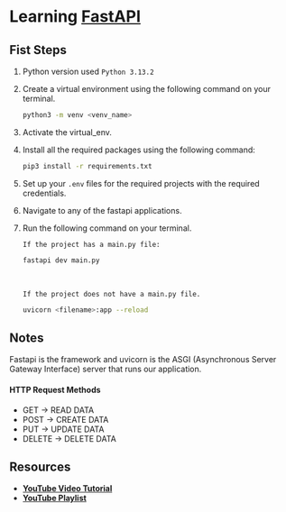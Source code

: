 # Learning [FastAPI](https://fastapi.tiangolo.com/tutorial/#run-the-code)

## Fist Steps
1. Python version used `Python 3.13.2`
2. Create a virtual environment using the following command on your terminal.
    ```bash
    python3 -m venv <venv_name>
    ```
3. Activate the virtual_env.
4. Install all the required packages using the following command:
    ``` bash
    pip3 install -r requirements.txt
    ```
5. Set up your `.env` files for the required projects with the required credentials.
6. Navigate to any of the fastapi applications.
7. Run the following command on your terminal. 
    
    `If the project has a main.py file:`
    ```bash
    fastapi dev main.py
    ```
    <br>

    `If the project does not have a main.py file.`
    ```bash
    uvicorn <filename>:app --reload
    ```
## Notes

Fastapi is the framework and uvicorn is the ASGI (Asynchronous Server Gateway Interface) server that runs our application.
#### HTTP Request Methods
- GET -> READ DATA
- POST -> CREATE DATA
- PUT -> UPDATE DATA
- DELETE -> DELETE DATA
## Resources

- [**YouTube Video Tutorial**](https://youtu.be/0sOvCWFmrtA?si=m0TAHkn3qo-n7Ok3)
- [**YouTube Playlist**](https://youtube.com/playlist?list=PLK8U0kF0E_D6l19LhOGWhVZ3sQ6ujJKq_&si=Ql6SZHEsI8XSJgzS)
